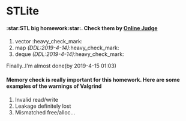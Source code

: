 # STLite
<h4>:star:STL big homework:star:. Check them by <a href="https://47.106.223.76">Online Judge</a></h4>
<ol>
  <li>vector :heavy_check_mark:</li>
  <li>map <i>(DDL:2019-4-14)</i>:heavy_check_mark: </li>
  <li>deque <i>(DDL:2019-4-14)</i>:heavy_check_mark: </li>
</ol>
Finally..I'm almost done(by 2019-4-15 01:03)
<h4>Memory check is really important for this homework. Here are some examples of the warnings of Valgrind</h4>
<ol>
  <li>Invalid read/write</li>  
  <li>Leakage definitely lost</li>
  <li>Mismatched free/alloc...</li>
</ol>
